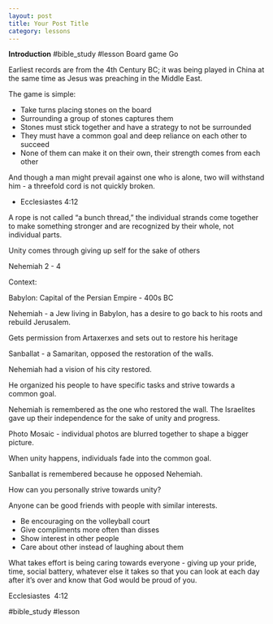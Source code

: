 ```yaml
---
layout: post
title: Your Post Title
category: lessons
---
```


**Introduction**
#bible_study #lesson 
Board game Go

Earliest records are from the 4th Century BC; it was being played in China at the same time as Jesus was preaching in the Middle East.

The game is simple:

- Take turns placing stones on the board
- Surrounding a group of stones captures them
- Stones must stick together and have a strategy to not be surrounded
- They must have a common goal and deep reliance on each other to succeed
- None of them can make it on their own, their strength comes from each other

And though a man might prevail against one who is alone, two will withstand him - a threefold cord is not quickly broken.

- Ecclesiastes 4:12

A rope is not called “a bunch thread,” the individual strands come together to make something stronger and are recognized by their whole, not individual parts.

Unity comes through giving up self for the sake of others

Nehemiah 2 - 4

Context:

Babylon: Capital of the Persian Empire - 400s BC

Nehemiah - a Jew living in Babylon, has a desire to go back to his roots and rebuild Jerusalem.

Gets permission from Artaxerxes and sets out to restore his heritage

Sanballat - a Samaritan, opposed the restoration of the walls.

Nehemiah had a vision of his city restored.

He organized his people to have specific tasks and strive towards a common goal.

Nehemiah is remembered as the one who restored the wall. The Israelites gave up their independence for the sake of unity and progress.

Photo Mosaic - individual photos are blurred together to shape a bigger picture.

When unity happens, individuals fade into the common goal.

Sanballat is remembered because he opposed Nehemiah.

How can you personally strive towards unity?

Anyone can be good friends with people with similar interests.

- Be encouraging on the volleyball court
- Give compliments more often than disses
- Show interest in other people
- Care about other instead of laughing about them

What takes effort is being caring towards everyone - giving up your pride, time, social battery, whatever else it takes so that you can look at each day after it’s over and know that God would be proud of you.

Ecclesiastes  4:12

#bible_study
#lesson
